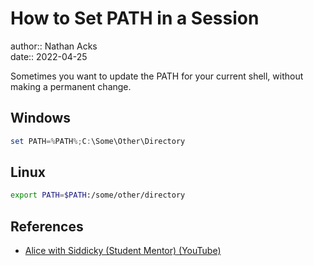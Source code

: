 # How to Set PATH in a Session

author:: Nathan Acks  
date:: 2022-04-25

Sometimes you want to update the PATH for your current shell, without making a permanent change.

## Windows

```powershell
set PATH=%PATH%;C:\Some\Other\Directory
```

## Linux

```bash
export PATH=$PATH:/some/other/directory
```

## References

* [Alice with Siddicky (Student Mentor) (YouTube)](https://www.youtube.com/watch?v=Zma6Mk5bEI8)
